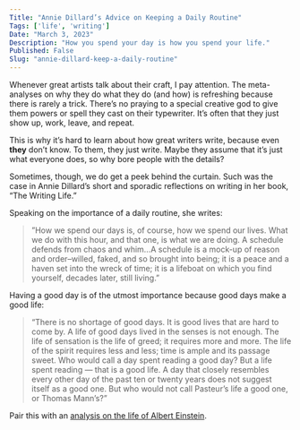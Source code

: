 ```yaml
---
Title: "Annie Dillard’s Advice on Keeping a Daily Routine"
Tags: ['life', 'writing']
Date: "March 3, 2023"
Description: "How you spend your day is how you spend your life."
Published: False
Slug: "annie-dillard-keep-a-daily-routine"
---
```


Whenever great artists talk about their craft, I pay attention. The meta-analyses on why they do what they do (and how) is refreshing because there is rarely a trick. There’s no praying to a special creative god to give them powers or spell they cast on their typewriter. It’s often that they just show up, work, leave, and repeat.

This is why it’s hard to learn about how great writers write, because even ****they**** don’t know. To them, they just write. Maybe they assume that it’s just what everyone does, so why bore people with the details?

Sometimes, though, we do get a peek behind the curtain. Such was the case in Annie Dillard’s short and sporadic reflections on writing in her book, “The Writing Life.”

Speaking on the importance of a daily routine, she writes:

> ”How we spend our days is, of course, how we spend our lives. What we do with this hour, and that one, is what we are doing. A schedule defends from chaos and whim…A schedule is a mock-up of reason and order–willed, faked, and so brought into being; it is a peace and a haven set into the wreck of time; it is a lifeboat on which you find yourself, decades later, still living.”
>

Having a good day is of the utmost importance because good days make a good life:

> “There is no shortage of good days. It is good lives that are hard to come by. A life of good days lived in the senses is not enough. The life of sensation is the life of greed; it requires more and more. The life of the spirit requires less and less; time is ample and its passage sweet. Who would call a day spent reading a good day? But a life spent reading — that is a good life. A day that closely resembles every other day of the past ten or twenty years does not suggest itself as a good one. But who would not call Pasteur’s life a good one, or Thomas Mann’s?”
>

Pair this with an [analysis on the life of Albert Einstein](https://www.dltn.io/posts/albert-einstein).

